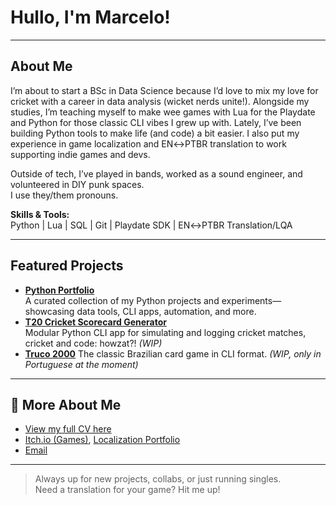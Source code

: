 # Hullo, I'm Marcelo!

---

## About Me

I’m about to start a BSc in Data Science because I’d love to mix my love for cricket with a career in data analysis (wicket nerds unite!). Alongside my studies, I’m teaching myself to make wee games with Lua for the Playdate and Python for those classic CLI vibes I grew up with. 
Lately, I’ve been building Python tools to make life (and code) a bit easier. I also put my experience in game localization and EN↔PTBR translation to work supporting indie games and devs.

Outside of tech, I’ve played in bands, worked as a sound engineer, and volunteered in DIY punk spaces.  
I use they/them pronouns.

**Skills & Tools:**  
Python | Lua | SQL | Git | Playdate SDK | EN↔PTBR Translation/LQA

---

## Featured Projects
- **[Python Portfolio](https://github.com/mama-cailleach/python-portfolio)**  
  A curated collection of my Python projects and experiments—showcasing data tools, CLI apps, automation, and more.
- **[T20 Cricket Scorecard Generator](https://github.com/mama-cailleach/python-portfolio/tree/main/python-courses/cisco-python-essentials-2/scorecard-generator)**  
  Modular Python CLI app for simulating and logging cricket matches, cricket and code: howzat?! *(WIP)*
- **[Truco 2000](https://github.com/mama-cailleach/python-portfolio/tree/main/python-experiments/truco-2000)**
  The classic Brazilian card game in CLI format. *(WIP, only in Portuguese at the moment)*

---

## 🔗 More About Me
- [View my full CV here](https://github.com/mama-cailleach/my-cv/blob/main/cv1.md)
- [Itch.io (Games)](https://mama666.itch.io/), [Localization Portfolio](https://mamaloc.itch.io/)
- [Email](mailto:marcelo.terreiro@gmail.com)

---

> Always up for new projects, collabs, or just running singles.  
> Need a translation for your game? Hit me up!
